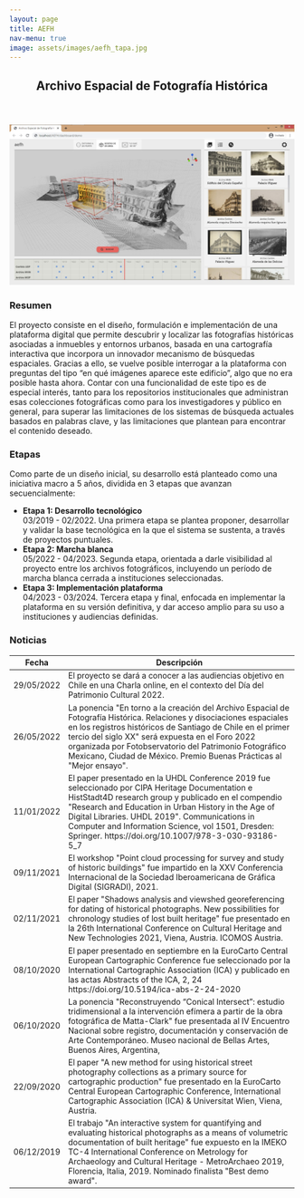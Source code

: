 ```yaml
---
layout: page
title: AEFH
nav-menu: true
image: assets/images/aefh_tapa.jpg
---
```


<!-- Main -->
<div id="main" class="alt">

<!-- One -->
<section id="one">
	<div class="inner">
		<header class="major">
			<h2>Archivo Espacial de Fotografía Histórica</h2>
		</header>
		<span class="image main"><img src="assets/images/aefh_tapa.jpg" alt="" /></span>

<!-- Content -->
<h3 id="content">Resumen</h3>
<p>El proyecto consiste en el diseño, formulación e implementación de una plataforma digital que permite descubrir y localizar las fotografías históricas asociadas a inmuebles y entornos urbanos, basada en una cartografía interactiva que incorpora un innovador mecanismo de búsquedas espaciales. Gracias a ello, se vuelve posible interrogar a la plataforma con preguntas del tipo “en qué imágenes aparece este edificio”, algo que no era posible hasta ahora. Contar con una funcionalidad de este tipo es de especial interés, tanto para los repositorios institucionales que administran esas colecciones fotográficas como para los investigadores y público en general, para superar las limitaciones de los sistemas de búsqueda actuales basados en palabras clave, y las limitaciones que plantean para encontrar el contenido deseado.</p>


<h3>Etapas</h3>
<p>Como parte de un diseño inicial, su desarrollo está planteado como una iniciativa macro a 5 años, dividida en 3 etapas que avanzan secuencialmente:</p>

<ul class="alt">
	<li><b>Etapa 1: Desarrollo tecnológico</b><br><span>03/2019 - 02/2022. Una primera etapa se plantea proponer, desarrollar y validar la base tecnológica en la que el sistema se sustenta, a través de proyectos puntuales.</span></li>
	<li><b>Etapa 2: Marcha blanca</b><br><span>05/2022 - 04/2023. Segunda etapa, orientada a darle visibilidad al proyecto entre los archivos fotográficos, incluyendo un período de marcha blanca cerrada a instituciones seleccionadas.</span></li>
	<li><b>Etapa 3: Implementación plataforma</b><br><span>04/2023 - 03/2024. Tercera etapa y final, enfocada en implementar la plataforma en su versión definitiva, y dar acceso amplio para su uso a instituciones y audiencias definidas.</span></li>
</ul>

<h3>Noticias</h3>
<div class="table-wrapper">
	<table>
		<thead>
			<tr>
				<th>Fecha</th>
				<th>Descripción</th>
			</tr>
		</thead>
		<tbody>
		    <tr>
		        <td>29/05/2022</td>
		        <td>El proyecto se dará a conocer a las audiencias objetivo en Chile en una Charla online, en el contexto del Día del Patrimonio Cultural 2022.</td>
		    </tr>
		    <tr>
		        <td>26/05/2022</td>
		        <td>La ponencia "En torno a la creación del Archivo Espacial de Fotografía Histórica. Relaciones y disociaciones espaciales en los registros históricos de Santiago de Chile en el primer tercio del siglo XX" será expuesta en el Foro 2022 organizada por Fotobservatorio del Patrimonio Fotográfico Mexicano, Ciudad de México. Premio Buenas Prácticas al "Mejor ensayo".</td>
		    </tr>
		    <tr>
		        <td>11/01/2022</td>
		        <td>El paper presentado en la UHDL Conference 2019 fue seleccionado por CIPA Heritage Documentation e HistStadt4D research group y publicado en el compendio "Research and Education in Urban History in the Age of Digital Libraries. UHDL 2019". Communications in Computer and Information Science, vol 1501, Dresden: Springer. https://doi.org/10.1007/978-3-030-93186-5_7 </td>
		    </tr>
		    <tr>
		        <td>09/11/2021</td>
		        <td>El workshop "Point cloud processing for survey and study of historic buildings" fue impartido en la XXV Conferencia Internacional de la Sociedad Iberoamericana de Gráfica Digital (SIGRADI), 2021. </td>
		    </tr>
		    <tr>
		        <td>02/11/2021</td>
		        <td>El paper "Shadows analysis and viewshed georeferencing for dating of historical photographs. New possibilities for chronology studies of lost built heritage" fue presentado en la 26th International Conference on Cultural Heritage and New Technologies 2021, Viena, Austria. ICOMOS Austria. </td>
		    </tr>
		    <tr>
		        <td>08/10/2020</td>
		        <td>El paper presentado en septiembre en la EuroCarto Central European Cartographic Conference fue seleccionado por la International Cartographic Association (ICA) y publicado en las actas Abstracts of the ICA, 2, 24 https://doi.org/10.5194/ica-abs-2-24-2020 </td>
		    </tr>
		    <tr>
		        <td>06/10/2020</td>
		        <td>La ponencia "Reconstruyendo “Conical Intersect”: estudio tridimensional a la intervención efímera a partir de la obra fotográfica de Matta-Clark" fue presentada al IV Encuentro Nacional sobre registro, documentación y conservación de Arte Contemporáneo. Museo nacional de Bellas Artes, Buenos Aires, Argentina, </td>
		    </tr>
		    <tr>
		        <td>22/09/2020</td>
		        <td>El paper "A new method for using historical street photography collections as a primary source for cartographic production" fue presentado en la EuroCarto Central European Cartographic Conference, International Cartographic Association (ICA) &amp; Universitat Wien, Viena, Austria. </td>
		    </tr>
		    <tr>
		        <td>06/12/2019</td>
		        <td>El trabajo "An interactive system for quantifying and evaluating historical photographs as a means of volumetric documentation of built heritage" fue expuesto en la IMEKO TC-4 International Conference on Metrology for Archaeology and Cultural Heritage - MetroArchaeo 2019, Florencia, Italia, 2019. Nominado finalista "Best demo award". </td>
		    </tr>
		</tbody>
<!-- 		<tfoot>
			<tr>
				<td colspan="2"></td>
				<td>100.00</td>
			</tr>
		</tfoot> -->
	</table>
</div>


</div>
</section>

</div>
